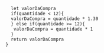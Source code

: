 ```function calculaPrecoTotal(quantidade) {
  let valorDaCompra
  if(quantidade < 12){
  valorDaCompra = quantidade * 1.30
  } else if(quantidade >= 12){
   valorDaCompra = quantidade * 1
  }
  return valorDaCompra
}